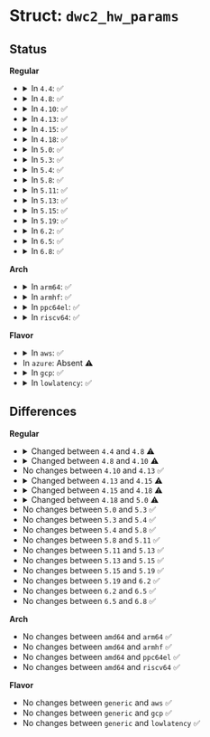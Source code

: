 # Struct: <code>dwc2_hw_params</code>

## Status
<b>Regular</b>
<ul>
<li>
<details>
<summary>In <code>4.4</code>: ✅</summary>

```c
struct dwc2_hw_params {
    unsigned int op_mode;
    unsigned int arch;
    unsigned int dma_desc_enable;
    unsigned int enable_dynamic_fifo;
    unsigned int en_multiple_tx_fifo;
    unsigned int host_rx_fifo_size;
    unsigned int host_nperio_tx_fifo_size;
    unsigned int host_perio_tx_fifo_size;
    unsigned int nperio_tx_q_depth;
    unsigned int host_perio_tx_q_depth;
    unsigned int dev_token_q_depth;
    unsigned int max_transfer_size;
    unsigned int max_packet_count;
    unsigned int host_channels;
    unsigned int hs_phy_type;
    unsigned int fs_phy_type;
    unsigned int i2c_enable;
    unsigned int num_dev_ep;
    unsigned int num_dev_perio_in_ep;
    unsigned int total_fifo_size;
    unsigned int power_optimized;
    unsigned int utmi_phy_data_width;
    u32 snpsid;
};
```
</details>
</li>
<li>
<details>
<summary>In <code>4.8</code>: ✅</summary>

```c
struct dwc2_hw_params {
    unsigned int op_mode;
    unsigned int arch;
    unsigned int dma_desc_enable;
    unsigned int dma_desc_fs_enable;
    unsigned int enable_dynamic_fifo;
    unsigned int en_multiple_tx_fifo;
    unsigned int host_rx_fifo_size;
    unsigned int host_nperio_tx_fifo_size;
    unsigned int dev_nperio_tx_fifo_size;
    unsigned int host_perio_tx_fifo_size;
    unsigned int nperio_tx_q_depth;
    unsigned int host_perio_tx_q_depth;
    unsigned int dev_token_q_depth;
    unsigned int max_transfer_size;
    unsigned int max_packet_count;
    unsigned int host_channels;
    unsigned int hs_phy_type;
    unsigned int fs_phy_type;
    unsigned int i2c_enable;
    unsigned int num_dev_ep;
    unsigned int num_dev_perio_in_ep;
    unsigned int total_fifo_size;
    unsigned int power_optimized;
    unsigned int utmi_phy_data_width;
    u32 snpsid;
    u32 dev_ep_dirs;
};
```
</details>
</li>
<li>
<details>
<summary>In <code>4.10</code>: ✅</summary>

```c
struct dwc2_hw_params {
    unsigned int op_mode;
    unsigned int arch;
    unsigned int dma_desc_enable;
    unsigned int enable_dynamic_fifo;
    unsigned int en_multiple_tx_fifo;
    unsigned int rx_fifo_size;
    unsigned int host_nperio_tx_fifo_size;
    unsigned int dev_nperio_tx_fifo_size;
    unsigned int host_perio_tx_fifo_size;
    unsigned int nperio_tx_q_depth;
    unsigned int host_perio_tx_q_depth;
    unsigned int dev_token_q_depth;
    unsigned int max_transfer_size;
    unsigned int max_packet_count;
    unsigned int host_channels;
    unsigned int hs_phy_type;
    unsigned int fs_phy_type;
    unsigned int i2c_enable;
    unsigned int num_dev_ep;
    unsigned int num_dev_perio_in_ep;
    unsigned int total_fifo_size;
    unsigned int power_optimized;
    unsigned int utmi_phy_data_width;
    u32 snpsid;
    u32 dev_ep_dirs;
};
```
</details>
</li>
<li>
<details>
<summary>In <code>4.13</code>: ✅</summary>

```c
struct dwc2_hw_params {
    unsigned int op_mode;
    unsigned int arch;
    unsigned int dma_desc_enable;
    unsigned int enable_dynamic_fifo;
    unsigned int en_multiple_tx_fifo;
    unsigned int rx_fifo_size;
    unsigned int host_nperio_tx_fifo_size;
    unsigned int dev_nperio_tx_fifo_size;
    unsigned int host_perio_tx_fifo_size;
    unsigned int nperio_tx_q_depth;
    unsigned int host_perio_tx_q_depth;
    unsigned int dev_token_q_depth;
    unsigned int max_transfer_size;
    unsigned int max_packet_count;
    unsigned int host_channels;
    unsigned int hs_phy_type;
    unsigned int fs_phy_type;
    unsigned int i2c_enable;
    unsigned int num_dev_ep;
    unsigned int num_dev_perio_in_ep;
    unsigned int total_fifo_size;
    unsigned int power_optimized;
    unsigned int utmi_phy_data_width;
    u32 snpsid;
    u32 dev_ep_dirs;
};
```
</details>
</li>
<li>
<details>
<summary>In <code>4.15</code>: ✅</summary>

```c
struct dwc2_hw_params {
    unsigned int op_mode;
    unsigned int arch;
    unsigned int dma_desc_enable;
    unsigned int enable_dynamic_fifo;
    unsigned int en_multiple_tx_fifo;
    unsigned int rx_fifo_size;
    unsigned int host_nperio_tx_fifo_size;
    unsigned int dev_nperio_tx_fifo_size;
    unsigned int host_perio_tx_fifo_size;
    unsigned int nperio_tx_q_depth;
    unsigned int host_perio_tx_q_depth;
    unsigned int dev_token_q_depth;
    unsigned int max_transfer_size;
    unsigned int max_packet_count;
    unsigned int host_channels;
    unsigned int hs_phy_type;
    unsigned int fs_phy_type;
    unsigned int i2c_enable;
    unsigned int num_dev_ep;
    unsigned int num_dev_in_eps;
    unsigned int num_dev_perio_in_ep;
    unsigned int total_fifo_size;
    unsigned int power_optimized;
    unsigned int utmi_phy_data_width;
    u32 snpsid;
    u32 dev_ep_dirs;
    u32 g_tx_fifo_size[16];
};
```
</details>
</li>
<li>
<details>
<summary>In <code>4.18</code>: ✅</summary>

```c
struct dwc2_hw_params {
    unsigned int op_mode;
    unsigned int arch;
    unsigned int dma_desc_enable;
    unsigned int enable_dynamic_fifo;
    unsigned int en_multiple_tx_fifo;
    unsigned int rx_fifo_size;
    unsigned int host_nperio_tx_fifo_size;
    unsigned int dev_nperio_tx_fifo_size;
    unsigned int host_perio_tx_fifo_size;
    unsigned int nperio_tx_q_depth;
    unsigned int host_perio_tx_q_depth;
    unsigned int dev_token_q_depth;
    unsigned int max_transfer_size;
    unsigned int max_packet_count;
    unsigned int host_channels;
    unsigned int hs_phy_type;
    unsigned int fs_phy_type;
    unsigned int i2c_enable;
    unsigned int acg_enable;
    unsigned int num_dev_ep;
    unsigned int num_dev_in_eps;
    unsigned int num_dev_perio_in_ep;
    unsigned int total_fifo_size;
    unsigned int power_optimized;
    unsigned int hibernation;
    unsigned int utmi_phy_data_width;
    unsigned int lpm_mode;
    unsigned int ipg_isoc_en;
    u32 snpsid;
    u32 dev_ep_dirs;
    u32 g_tx_fifo_size[16];
};
```
</details>
</li>
<li>
<details>
<summary>In <code>5.0</code>: ✅</summary>

```c
struct dwc2_hw_params {
    unsigned int op_mode;
    unsigned int arch;
    unsigned int dma_desc_enable;
    unsigned int enable_dynamic_fifo;
    unsigned int en_multiple_tx_fifo;
    unsigned int rx_fifo_size;
    unsigned int host_nperio_tx_fifo_size;
    unsigned int dev_nperio_tx_fifo_size;
    unsigned int host_perio_tx_fifo_size;
    unsigned int nperio_tx_q_depth;
    unsigned int host_perio_tx_q_depth;
    unsigned int dev_token_q_depth;
    unsigned int max_transfer_size;
    unsigned int max_packet_count;
    unsigned int host_channels;
    unsigned int hs_phy_type;
    unsigned int fs_phy_type;
    unsigned int i2c_enable;
    unsigned int acg_enable;
    unsigned int num_dev_ep;
    unsigned int num_dev_in_eps;
    unsigned int num_dev_perio_in_ep;
    unsigned int total_fifo_size;
    unsigned int power_optimized;
    unsigned int hibernation;
    unsigned int utmi_phy_data_width;
    unsigned int lpm_mode;
    unsigned int ipg_isoc_en;
    unsigned int service_interval_mode;
    u32 snpsid;
    u32 dev_ep_dirs;
    u32 g_tx_fifo_size[16];
};
```
</details>
</li>
<li>
<details>
<summary>In <code>5.3</code>: ✅</summary>

```c
struct dwc2_hw_params {
    unsigned int op_mode;
    unsigned int arch;
    unsigned int dma_desc_enable;
    unsigned int enable_dynamic_fifo;
    unsigned int en_multiple_tx_fifo;
    unsigned int rx_fifo_size;
    unsigned int host_nperio_tx_fifo_size;
    unsigned int dev_nperio_tx_fifo_size;
    unsigned int host_perio_tx_fifo_size;
    unsigned int nperio_tx_q_depth;
    unsigned int host_perio_tx_q_depth;
    unsigned int dev_token_q_depth;
    unsigned int max_transfer_size;
    unsigned int max_packet_count;
    unsigned int host_channels;
    unsigned int hs_phy_type;
    unsigned int fs_phy_type;
    unsigned int i2c_enable;
    unsigned int acg_enable;
    unsigned int num_dev_ep;
    unsigned int num_dev_in_eps;
    unsigned int num_dev_perio_in_ep;
    unsigned int total_fifo_size;
    unsigned int power_optimized;
    unsigned int hibernation;
    unsigned int utmi_phy_data_width;
    unsigned int lpm_mode;
    unsigned int ipg_isoc_en;
    unsigned int service_interval_mode;
    u32 snpsid;
    u32 dev_ep_dirs;
    u32 g_tx_fifo_size[16];
};
```
</details>
</li>
<li>
<details>
<summary>In <code>5.4</code>: ✅</summary>

```c
struct dwc2_hw_params {
    unsigned int op_mode;
    unsigned int arch;
    unsigned int dma_desc_enable;
    unsigned int enable_dynamic_fifo;
    unsigned int en_multiple_tx_fifo;
    unsigned int rx_fifo_size;
    unsigned int host_nperio_tx_fifo_size;
    unsigned int dev_nperio_tx_fifo_size;
    unsigned int host_perio_tx_fifo_size;
    unsigned int nperio_tx_q_depth;
    unsigned int host_perio_tx_q_depth;
    unsigned int dev_token_q_depth;
    unsigned int max_transfer_size;
    unsigned int max_packet_count;
    unsigned int host_channels;
    unsigned int hs_phy_type;
    unsigned int fs_phy_type;
    unsigned int i2c_enable;
    unsigned int acg_enable;
    unsigned int num_dev_ep;
    unsigned int num_dev_in_eps;
    unsigned int num_dev_perio_in_ep;
    unsigned int total_fifo_size;
    unsigned int power_optimized;
    unsigned int hibernation;
    unsigned int utmi_phy_data_width;
    unsigned int lpm_mode;
    unsigned int ipg_isoc_en;
    unsigned int service_interval_mode;
    u32 snpsid;
    u32 dev_ep_dirs;
    u32 g_tx_fifo_size[16];
};
```
</details>
</li>
<li>
<details>
<summary>In <code>5.8</code>: ✅</summary>

```c
struct dwc2_hw_params {
    unsigned int op_mode;
    unsigned int arch;
    unsigned int dma_desc_enable;
    unsigned int enable_dynamic_fifo;
    unsigned int en_multiple_tx_fifo;
    unsigned int rx_fifo_size;
    unsigned int host_nperio_tx_fifo_size;
    unsigned int dev_nperio_tx_fifo_size;
    unsigned int host_perio_tx_fifo_size;
    unsigned int nperio_tx_q_depth;
    unsigned int host_perio_tx_q_depth;
    unsigned int dev_token_q_depth;
    unsigned int max_transfer_size;
    unsigned int max_packet_count;
    unsigned int host_channels;
    unsigned int hs_phy_type;
    unsigned int fs_phy_type;
    unsigned int i2c_enable;
    unsigned int acg_enable;
    unsigned int num_dev_ep;
    unsigned int num_dev_in_eps;
    unsigned int num_dev_perio_in_ep;
    unsigned int total_fifo_size;
    unsigned int power_optimized;
    unsigned int hibernation;
    unsigned int utmi_phy_data_width;
    unsigned int lpm_mode;
    unsigned int ipg_isoc_en;
    unsigned int service_interval_mode;
    u32 snpsid;
    u32 dev_ep_dirs;
    u32 g_tx_fifo_size[16];
};
```
</details>
</li>
<li>
<details>
<summary>In <code>5.11</code>: ✅</summary>

```c
struct dwc2_hw_params {
    unsigned int op_mode;
    unsigned int arch;
    unsigned int dma_desc_enable;
    unsigned int enable_dynamic_fifo;
    unsigned int en_multiple_tx_fifo;
    unsigned int rx_fifo_size;
    unsigned int host_nperio_tx_fifo_size;
    unsigned int dev_nperio_tx_fifo_size;
    unsigned int host_perio_tx_fifo_size;
    unsigned int nperio_tx_q_depth;
    unsigned int host_perio_tx_q_depth;
    unsigned int dev_token_q_depth;
    unsigned int max_transfer_size;
    unsigned int max_packet_count;
    unsigned int host_channels;
    unsigned int hs_phy_type;
    unsigned int fs_phy_type;
    unsigned int i2c_enable;
    unsigned int acg_enable;
    unsigned int num_dev_ep;
    unsigned int num_dev_in_eps;
    unsigned int num_dev_perio_in_ep;
    unsigned int total_fifo_size;
    unsigned int power_optimized;
    unsigned int hibernation;
    unsigned int utmi_phy_data_width;
    unsigned int lpm_mode;
    unsigned int ipg_isoc_en;
    unsigned int service_interval_mode;
    u32 snpsid;
    u32 dev_ep_dirs;
    u32 g_tx_fifo_size[16];
};
```
</details>
</li>
<li>
<details>
<summary>In <code>5.13</code>: ✅</summary>

```c
struct dwc2_hw_params {
    unsigned int op_mode;
    unsigned int arch;
    unsigned int dma_desc_enable;
    unsigned int enable_dynamic_fifo;
    unsigned int en_multiple_tx_fifo;
    unsigned int rx_fifo_size;
    unsigned int host_nperio_tx_fifo_size;
    unsigned int dev_nperio_tx_fifo_size;
    unsigned int host_perio_tx_fifo_size;
    unsigned int nperio_tx_q_depth;
    unsigned int host_perio_tx_q_depth;
    unsigned int dev_token_q_depth;
    unsigned int max_transfer_size;
    unsigned int max_packet_count;
    unsigned int host_channels;
    unsigned int hs_phy_type;
    unsigned int fs_phy_type;
    unsigned int i2c_enable;
    unsigned int acg_enable;
    unsigned int num_dev_ep;
    unsigned int num_dev_in_eps;
    unsigned int num_dev_perio_in_ep;
    unsigned int total_fifo_size;
    unsigned int power_optimized;
    unsigned int hibernation;
    unsigned int utmi_phy_data_width;
    unsigned int lpm_mode;
    unsigned int ipg_isoc_en;
    unsigned int service_interval_mode;
    u32 snpsid;
    u32 dev_ep_dirs;
    u32 g_tx_fifo_size[16];
};
```
</details>
</li>
<li>
<details>
<summary>In <code>5.15</code>: ✅</summary>

```c
struct dwc2_hw_params {
    unsigned int op_mode;
    unsigned int arch;
    unsigned int dma_desc_enable;
    unsigned int enable_dynamic_fifo;
    unsigned int en_multiple_tx_fifo;
    unsigned int rx_fifo_size;
    unsigned int host_nperio_tx_fifo_size;
    unsigned int dev_nperio_tx_fifo_size;
    unsigned int host_perio_tx_fifo_size;
    unsigned int nperio_tx_q_depth;
    unsigned int host_perio_tx_q_depth;
    unsigned int dev_token_q_depth;
    unsigned int max_transfer_size;
    unsigned int max_packet_count;
    unsigned int host_channels;
    unsigned int hs_phy_type;
    unsigned int fs_phy_type;
    unsigned int i2c_enable;
    unsigned int acg_enable;
    unsigned int num_dev_ep;
    unsigned int num_dev_in_eps;
    unsigned int num_dev_perio_in_ep;
    unsigned int total_fifo_size;
    unsigned int power_optimized;
    unsigned int hibernation;
    unsigned int utmi_phy_data_width;
    unsigned int lpm_mode;
    unsigned int ipg_isoc_en;
    unsigned int service_interval_mode;
    u32 snpsid;
    u32 dev_ep_dirs;
    u32 g_tx_fifo_size[16];
};
```
</details>
</li>
<li>
<details>
<summary>In <code>5.19</code>: ✅</summary>

```c
struct dwc2_hw_params {
    unsigned int op_mode;
    unsigned int arch;
    unsigned int dma_desc_enable;
    unsigned int enable_dynamic_fifo;
    unsigned int en_multiple_tx_fifo;
    unsigned int rx_fifo_size;
    unsigned int host_nperio_tx_fifo_size;
    unsigned int dev_nperio_tx_fifo_size;
    unsigned int host_perio_tx_fifo_size;
    unsigned int nperio_tx_q_depth;
    unsigned int host_perio_tx_q_depth;
    unsigned int dev_token_q_depth;
    unsigned int max_transfer_size;
    unsigned int max_packet_count;
    unsigned int host_channels;
    unsigned int hs_phy_type;
    unsigned int fs_phy_type;
    unsigned int i2c_enable;
    unsigned int acg_enable;
    unsigned int num_dev_ep;
    unsigned int num_dev_in_eps;
    unsigned int num_dev_perio_in_ep;
    unsigned int total_fifo_size;
    unsigned int power_optimized;
    unsigned int hibernation;
    unsigned int utmi_phy_data_width;
    unsigned int lpm_mode;
    unsigned int ipg_isoc_en;
    unsigned int service_interval_mode;
    u32 snpsid;
    u32 dev_ep_dirs;
    u32 g_tx_fifo_size[16];
};
```
</details>
</li>
<li>
<details>
<summary>In <code>6.2</code>: ✅</summary>

```c
struct dwc2_hw_params {
    unsigned int op_mode;
    unsigned int arch;
    unsigned int dma_desc_enable;
    unsigned int enable_dynamic_fifo;
    unsigned int en_multiple_tx_fifo;
    unsigned int rx_fifo_size;
    unsigned int host_nperio_tx_fifo_size;
    unsigned int dev_nperio_tx_fifo_size;
    unsigned int host_perio_tx_fifo_size;
    unsigned int nperio_tx_q_depth;
    unsigned int host_perio_tx_q_depth;
    unsigned int dev_token_q_depth;
    unsigned int max_transfer_size;
    unsigned int max_packet_count;
    unsigned int host_channels;
    unsigned int hs_phy_type;
    unsigned int fs_phy_type;
    unsigned int i2c_enable;
    unsigned int acg_enable;
    unsigned int num_dev_ep;
    unsigned int num_dev_in_eps;
    unsigned int num_dev_perio_in_ep;
    unsigned int total_fifo_size;
    unsigned int power_optimized;
    unsigned int hibernation;
    unsigned int utmi_phy_data_width;
    unsigned int lpm_mode;
    unsigned int ipg_isoc_en;
    unsigned int service_interval_mode;
    u32 snpsid;
    u32 dev_ep_dirs;
    u32 g_tx_fifo_size[16];
};
```
</details>
</li>
<li>
<details>
<summary>In <code>6.5</code>: ✅</summary>

```c
struct dwc2_hw_params {
    unsigned int op_mode;
    unsigned int arch;
    unsigned int dma_desc_enable;
    unsigned int enable_dynamic_fifo;
    unsigned int en_multiple_tx_fifo;
    unsigned int rx_fifo_size;
    unsigned int host_nperio_tx_fifo_size;
    unsigned int dev_nperio_tx_fifo_size;
    unsigned int host_perio_tx_fifo_size;
    unsigned int nperio_tx_q_depth;
    unsigned int host_perio_tx_q_depth;
    unsigned int dev_token_q_depth;
    unsigned int max_transfer_size;
    unsigned int max_packet_count;
    unsigned int host_channels;
    unsigned int hs_phy_type;
    unsigned int fs_phy_type;
    unsigned int i2c_enable;
    unsigned int acg_enable;
    unsigned int num_dev_ep;
    unsigned int num_dev_in_eps;
    unsigned int num_dev_perio_in_ep;
    unsigned int total_fifo_size;
    unsigned int power_optimized;
    unsigned int hibernation;
    unsigned int utmi_phy_data_width;
    unsigned int lpm_mode;
    unsigned int ipg_isoc_en;
    unsigned int service_interval_mode;
    u32 snpsid;
    u32 dev_ep_dirs;
    u32 g_tx_fifo_size[16];
};
```
</details>
</li>
<li>
<details>
<summary>In <code>6.8</code>: ✅</summary>

```c
struct dwc2_hw_params {
    unsigned int op_mode;
    unsigned int arch;
    unsigned int dma_desc_enable;
    unsigned int enable_dynamic_fifo;
    unsigned int en_multiple_tx_fifo;
    unsigned int rx_fifo_size;
    unsigned int host_nperio_tx_fifo_size;
    unsigned int dev_nperio_tx_fifo_size;
    unsigned int host_perio_tx_fifo_size;
    unsigned int nperio_tx_q_depth;
    unsigned int host_perio_tx_q_depth;
    unsigned int dev_token_q_depth;
    unsigned int max_transfer_size;
    unsigned int max_packet_count;
    unsigned int host_channels;
    unsigned int hs_phy_type;
    unsigned int fs_phy_type;
    unsigned int i2c_enable;
    unsigned int acg_enable;
    unsigned int num_dev_ep;
    unsigned int num_dev_in_eps;
    unsigned int num_dev_perio_in_ep;
    unsigned int total_fifo_size;
    unsigned int power_optimized;
    unsigned int hibernation;
    unsigned int utmi_phy_data_width;
    unsigned int lpm_mode;
    unsigned int ipg_isoc_en;
    unsigned int service_interval_mode;
    u32 snpsid;
    u32 dev_ep_dirs;
    u32 g_tx_fifo_size[16];
};
```
</details>
</li>
</ul>
<b>Arch</b>
<ul>
<li>
<details>
<summary>In <code>arm64</code>: ✅</summary>

```c
struct dwc2_hw_params {
    unsigned int op_mode;
    unsigned int arch;
    unsigned int dma_desc_enable;
    unsigned int enable_dynamic_fifo;
    unsigned int en_multiple_tx_fifo;
    unsigned int rx_fifo_size;
    unsigned int host_nperio_tx_fifo_size;
    unsigned int dev_nperio_tx_fifo_size;
    unsigned int host_perio_tx_fifo_size;
    unsigned int nperio_tx_q_depth;
    unsigned int host_perio_tx_q_depth;
    unsigned int dev_token_q_depth;
    unsigned int max_transfer_size;
    unsigned int max_packet_count;
    unsigned int host_channels;
    unsigned int hs_phy_type;
    unsigned int fs_phy_type;
    unsigned int i2c_enable;
    unsigned int acg_enable;
    unsigned int num_dev_ep;
    unsigned int num_dev_in_eps;
    unsigned int num_dev_perio_in_ep;
    unsigned int total_fifo_size;
    unsigned int power_optimized;
    unsigned int hibernation;
    unsigned int utmi_phy_data_width;
    unsigned int lpm_mode;
    unsigned int ipg_isoc_en;
    unsigned int service_interval_mode;
    u32 snpsid;
    u32 dev_ep_dirs;
    u32 g_tx_fifo_size[16];
};
```
</details>
</li>
<li>
<details>
<summary>In <code>armhf</code>: ✅</summary>

```c
struct dwc2_hw_params {
    unsigned int op_mode;
    unsigned int arch;
    unsigned int dma_desc_enable;
    unsigned int enable_dynamic_fifo;
    unsigned int en_multiple_tx_fifo;
    unsigned int rx_fifo_size;
    unsigned int host_nperio_tx_fifo_size;
    unsigned int dev_nperio_tx_fifo_size;
    unsigned int host_perio_tx_fifo_size;
    unsigned int nperio_tx_q_depth;
    unsigned int host_perio_tx_q_depth;
    unsigned int dev_token_q_depth;
    unsigned int max_transfer_size;
    unsigned int max_packet_count;
    unsigned int host_channels;
    unsigned int hs_phy_type;
    unsigned int fs_phy_type;
    unsigned int i2c_enable;
    unsigned int acg_enable;
    unsigned int num_dev_ep;
    unsigned int num_dev_in_eps;
    unsigned int num_dev_perio_in_ep;
    unsigned int total_fifo_size;
    unsigned int power_optimized;
    unsigned int hibernation;
    unsigned int utmi_phy_data_width;
    unsigned int lpm_mode;
    unsigned int ipg_isoc_en;
    unsigned int service_interval_mode;
    u32 snpsid;
    u32 dev_ep_dirs;
    u32 g_tx_fifo_size[16];
};
```
</details>
</li>
<li>
<details>
<summary>In <code>ppc64el</code>: ✅</summary>

```c
struct dwc2_hw_params {
    unsigned int op_mode;
    unsigned int arch;
    unsigned int dma_desc_enable;
    unsigned int enable_dynamic_fifo;
    unsigned int en_multiple_tx_fifo;
    unsigned int rx_fifo_size;
    unsigned int host_nperio_tx_fifo_size;
    unsigned int dev_nperio_tx_fifo_size;
    unsigned int host_perio_tx_fifo_size;
    unsigned int nperio_tx_q_depth;
    unsigned int host_perio_tx_q_depth;
    unsigned int dev_token_q_depth;
    unsigned int max_transfer_size;
    unsigned int max_packet_count;
    unsigned int host_channels;
    unsigned int hs_phy_type;
    unsigned int fs_phy_type;
    unsigned int i2c_enable;
    unsigned int acg_enable;
    unsigned int num_dev_ep;
    unsigned int num_dev_in_eps;
    unsigned int num_dev_perio_in_ep;
    unsigned int total_fifo_size;
    unsigned int power_optimized;
    unsigned int hibernation;
    unsigned int utmi_phy_data_width;
    unsigned int lpm_mode;
    unsigned int ipg_isoc_en;
    unsigned int service_interval_mode;
    u32 snpsid;
    u32 dev_ep_dirs;
    u32 g_tx_fifo_size[16];
};
```
</details>
</li>
<li>
<details>
<summary>In <code>riscv64</code>: ✅</summary>

```c
struct dwc2_hw_params {
    unsigned int op_mode;
    unsigned int arch;
    unsigned int dma_desc_enable;
    unsigned int enable_dynamic_fifo;
    unsigned int en_multiple_tx_fifo;
    unsigned int rx_fifo_size;
    unsigned int host_nperio_tx_fifo_size;
    unsigned int dev_nperio_tx_fifo_size;
    unsigned int host_perio_tx_fifo_size;
    unsigned int nperio_tx_q_depth;
    unsigned int host_perio_tx_q_depth;
    unsigned int dev_token_q_depth;
    unsigned int max_transfer_size;
    unsigned int max_packet_count;
    unsigned int host_channels;
    unsigned int hs_phy_type;
    unsigned int fs_phy_type;
    unsigned int i2c_enable;
    unsigned int acg_enable;
    unsigned int num_dev_ep;
    unsigned int num_dev_in_eps;
    unsigned int num_dev_perio_in_ep;
    unsigned int total_fifo_size;
    unsigned int power_optimized;
    unsigned int hibernation;
    unsigned int utmi_phy_data_width;
    unsigned int lpm_mode;
    unsigned int ipg_isoc_en;
    unsigned int service_interval_mode;
    u32 snpsid;
    u32 dev_ep_dirs;
    u32 g_tx_fifo_size[16];
};
```
</details>
</li>
</ul>
<b>Flavor</b>
<ul>
<li>
<details>
<summary>In <code>aws</code>: ✅</summary>

```c
struct dwc2_hw_params {
    unsigned int op_mode;
    unsigned int arch;
    unsigned int dma_desc_enable;
    unsigned int enable_dynamic_fifo;
    unsigned int en_multiple_tx_fifo;
    unsigned int rx_fifo_size;
    unsigned int host_nperio_tx_fifo_size;
    unsigned int dev_nperio_tx_fifo_size;
    unsigned int host_perio_tx_fifo_size;
    unsigned int nperio_tx_q_depth;
    unsigned int host_perio_tx_q_depth;
    unsigned int dev_token_q_depth;
    unsigned int max_transfer_size;
    unsigned int max_packet_count;
    unsigned int host_channels;
    unsigned int hs_phy_type;
    unsigned int fs_phy_type;
    unsigned int i2c_enable;
    unsigned int acg_enable;
    unsigned int num_dev_ep;
    unsigned int num_dev_in_eps;
    unsigned int num_dev_perio_in_ep;
    unsigned int total_fifo_size;
    unsigned int power_optimized;
    unsigned int hibernation;
    unsigned int utmi_phy_data_width;
    unsigned int lpm_mode;
    unsigned int ipg_isoc_en;
    unsigned int service_interval_mode;
    u32 snpsid;
    u32 dev_ep_dirs;
    u32 g_tx_fifo_size[16];
};
```
</details>
</li>
<li>
In <code>azure</code>: Absent ⚠️
</li>
<li>
<details>
<summary>In <code>gcp</code>: ✅</summary>

```c
struct dwc2_hw_params {
    unsigned int op_mode;
    unsigned int arch;
    unsigned int dma_desc_enable;
    unsigned int enable_dynamic_fifo;
    unsigned int en_multiple_tx_fifo;
    unsigned int rx_fifo_size;
    unsigned int host_nperio_tx_fifo_size;
    unsigned int dev_nperio_tx_fifo_size;
    unsigned int host_perio_tx_fifo_size;
    unsigned int nperio_tx_q_depth;
    unsigned int host_perio_tx_q_depth;
    unsigned int dev_token_q_depth;
    unsigned int max_transfer_size;
    unsigned int max_packet_count;
    unsigned int host_channels;
    unsigned int hs_phy_type;
    unsigned int fs_phy_type;
    unsigned int i2c_enable;
    unsigned int acg_enable;
    unsigned int num_dev_ep;
    unsigned int num_dev_in_eps;
    unsigned int num_dev_perio_in_ep;
    unsigned int total_fifo_size;
    unsigned int power_optimized;
    unsigned int hibernation;
    unsigned int utmi_phy_data_width;
    unsigned int lpm_mode;
    unsigned int ipg_isoc_en;
    unsigned int service_interval_mode;
    u32 snpsid;
    u32 dev_ep_dirs;
    u32 g_tx_fifo_size[16];
};
```
</details>
</li>
<li>
<details>
<summary>In <code>lowlatency</code>: ✅</summary>

```c
struct dwc2_hw_params {
    unsigned int op_mode;
    unsigned int arch;
    unsigned int dma_desc_enable;
    unsigned int enable_dynamic_fifo;
    unsigned int en_multiple_tx_fifo;
    unsigned int rx_fifo_size;
    unsigned int host_nperio_tx_fifo_size;
    unsigned int dev_nperio_tx_fifo_size;
    unsigned int host_perio_tx_fifo_size;
    unsigned int nperio_tx_q_depth;
    unsigned int host_perio_tx_q_depth;
    unsigned int dev_token_q_depth;
    unsigned int max_transfer_size;
    unsigned int max_packet_count;
    unsigned int host_channels;
    unsigned int hs_phy_type;
    unsigned int fs_phy_type;
    unsigned int i2c_enable;
    unsigned int acg_enable;
    unsigned int num_dev_ep;
    unsigned int num_dev_in_eps;
    unsigned int num_dev_perio_in_ep;
    unsigned int total_fifo_size;
    unsigned int power_optimized;
    unsigned int hibernation;
    unsigned int utmi_phy_data_width;
    unsigned int lpm_mode;
    unsigned int ipg_isoc_en;
    unsigned int service_interval_mode;
    u32 snpsid;
    u32 dev_ep_dirs;
    u32 g_tx_fifo_size[16];
};
```
</details>
</li>
</ul>

## Differences
<b>Regular</b>
<ul>
<li>
<details>
<summary>Changed between <code>4.4</code> and <code>4.8</code> ⚠️</summary>
<ul>
<li>
<b>Field added. </b>
<code>unsigned int dma_desc_fs_enable</code>
</li>
<li>
<b>Field added. </b>
<code>unsigned int dev_nperio_tx_fifo_size</code>
</li>
<li>
<b>Field added. </b>
<code>u32 dev_ep_dirs</code>
</li>
</ul>
</details>
</li>
<li>
<details>
<summary>Changed between <code>4.8</code> and <code>4.10</code> ⚠️</summary>
<ul>
<li>
<b>Field added. </b>
<code>unsigned int rx_fifo_size</code>
</li>
<li>
<b>Field removed. </b>
<code>unsigned int dma_desc_fs_enable</code>
</li>
<li>
<b>Field removed. </b>
<code>unsigned int host_rx_fifo_size</code>
</li>
</ul>
</details>
</li>
<li>
No changes between <code>4.10</code> and <code>4.13</code> ✅
</li>
<li>
<details>
<summary>Changed between <code>4.13</code> and <code>4.15</code> ⚠️</summary>
<ul>
<li>
<b>Field added. </b>
<code>unsigned int num_dev_in_eps</code>
</li>
<li>
<b>Field added. </b>
<code>u32 g_tx_fifo_size[16]</code>
</li>
</ul>
</details>
</li>
<li>
<details>
<summary>Changed between <code>4.15</code> and <code>4.18</code> ⚠️</summary>
<ul>
<li>
<b>Field added. </b>
<code>unsigned int acg_enable</code>
</li>
<li>
<b>Field added. </b>
<code>unsigned int hibernation</code>
</li>
<li>
<b>Field added. </b>
<code>unsigned int lpm_mode</code>
</li>
<li>
<b>Field added. </b>
<code>unsigned int ipg_isoc_en</code>
</li>
</ul>
</details>
</li>
<li>
<details>
<summary>Changed between <code>4.18</code> and <code>5.0</code> ⚠️</summary>
<ul>
<li>
<b>Field added. </b>
<code>unsigned int service_interval_mode</code>
</li>
</ul>
</details>
</li>
<li>
No changes between <code>5.0</code> and <code>5.3</code> ✅
</li>
<li>
No changes between <code>5.3</code> and <code>5.4</code> ✅
</li>
<li>
No changes between <code>5.4</code> and <code>5.8</code> ✅
</li>
<li>
No changes between <code>5.8</code> and <code>5.11</code> ✅
</li>
<li>
No changes between <code>5.11</code> and <code>5.13</code> ✅
</li>
<li>
No changes between <code>5.13</code> and <code>5.15</code> ✅
</li>
<li>
No changes between <code>5.15</code> and <code>5.19</code> ✅
</li>
<li>
No changes between <code>5.19</code> and <code>6.2</code> ✅
</li>
<li>
No changes between <code>6.2</code> and <code>6.5</code> ✅
</li>
<li>
No changes between <code>6.5</code> and <code>6.8</code> ✅
</li>
</ul>
<b>Arch</b>
<ul>
<li>
No changes between <code>amd64</code> and <code>arm64</code> ✅
</li>
<li>
No changes between <code>amd64</code> and <code>armhf</code> ✅
</li>
<li>
No changes between <code>amd64</code> and <code>ppc64el</code> ✅
</li>
<li>
No changes between <code>amd64</code> and <code>riscv64</code> ✅
</li>
</ul>
<b>Flavor</b>
<ul>
<li>
No changes between <code>generic</code> and <code>aws</code> ✅
</li>
<li>
No changes between <code>generic</code> and <code>gcp</code> ✅
</li>
<li>
No changes between <code>generic</code> and <code>lowlatency</code> ✅
</li>
</ul>
